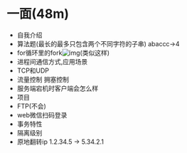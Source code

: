 # 一面(48m)

- 自我介绍
- 算法题(最长的最多只包含两个不同字符的子串) abaccc->4
- for循环里的fork![img](https://img-blog.csdnimg.cn/20190405024010111.png)(类似这样)
- 进程间通信方式,应用场景
- TCP和UDP
- 流量控制 拥塞控制
- 服务端宕机时客户端会怎么样
- 项目
- FTP(不会)
- web微信扫码登录
- 事务特性
- 隔离级别
- 原地翻转ip 1.2.34.5 -> 5.34.2.1